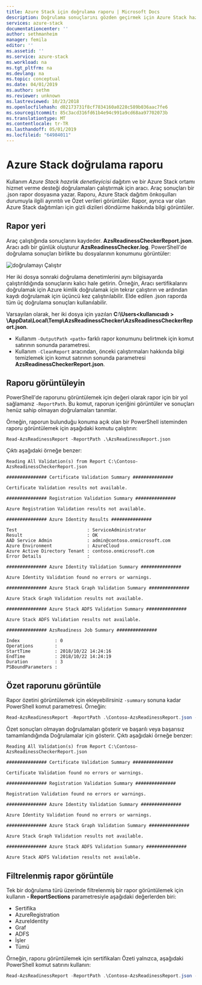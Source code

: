 ```yaml
---
title: Azure Stack için doğrulama raporu | Microsoft Docs
description: Doğrulama sonuçlarını gözden geçirmek için Azure Stack hazırlık denetleyicisi raporu kullanın.
services: azure-stack
documentationcenter: ''
author: sethmanheim
manager: femila
editor: ''
ms.assetid: ''
ms.service: azure-stack
ms.workload: na
ms.tgt_pltfrm: na
ms.devlang: na
ms.topic: conceptual
ms.date: 04/01/2019
ms.author: sethm
ms.reviewer: unknown
ms.lastreviewed: 10/23/2018
ms.openlocfilehash: d02173731f8cf7834160a0228c589b036aac7fe6
ms.sourcegitcommit: 85c3acd316fd61b4e94c991a9cd68aa97702073b
ms.translationtype: MT
ms.contentlocale: tr-TR
ms.lasthandoff: 05/01/2019
ms.locfileid: "64984011"
---
```

# <a name="azure-stack-validation-report"></a>Azure Stack doğrulama raporu

Kullanım *Azure Stack hazırlık denetleyicisi* dağıtım ve bir Azure Stack ortamı hizmet verme desteği doğrulamaları çalıştırmak için aracı. Araç sonuçları bir .json rapor dosyasına yazar. Raporu, Azure Stack dağıtım önkoşulları durumuyla ilgili ayrıntılı ve Özet verileri görüntüler. Rapor, ayrıca var olan Azure Stack dağıtımları için gizli dizileri döndürme hakkında bilgi görüntüler.  

## <a name="where-to-find-the-report"></a>Rapor yeri

Araç çalıştığında sonuçlarını kaydeder. **AzsReadinessCheckerReport.json**. Aracı adlı bir günlük oluşturur **AzsReadinessChecker.log**. PowerShell'de doğrulama sonuçları birlikte bu dosyalarının konumunu görüntüler:

![doğrulamayı Çalıştır](./media/azure-stack-validation-report/validation.png)

Her iki dosya sonraki doğrulama denetimlerini aynı bilgisayarda çalıştırıldığında sonuçlarını kalıcı hale getirin. Örneğin, Aracı sertifikalarını doğrulamak için Azure kimlik doğrulamak için tekrar çalıştırın ve ardından kaydı doğrulamak için üçüncü kez çalıştırılabilir. Elde edilen .json raporda tüm üç doğrulama sonuçları kullanılabilir.  

Varsayılan olarak, her iki dosya için yazılan **C:\Users\<kullanıcıadı > \AppData\Local\Temp\AzsReadinessChecker\AzsReadinessCheckerReport.json**.  

- Kullanım `-OutputPath <path>` farklı rapor konumunu belirtmek için komut satırının sonunda parametresi.
- Kullanım `-CleanReport` aracından, önceki çalıştırmaları hakkında bilgi temizlemek için komut satırının sonunda parametresi **AzsReadinessCheckerReport.json**.

## <a name="view-the-report"></a>Raporu görüntüleyin

PowerShell'de raporunu görüntülemek için değeri olarak rapor için bir yol sağlamanız `-ReportPath`. Bu komut, raporun içeriğini görüntüler ve sonuçları henüz sahip olmayan doğrulamaları tanımlar.

Örneğin, raporun bulunduğu konuma açık olan bir PowerShell isteminden raporu görüntülemek için aşağıdaki komutu çalıştırın:

```shell
Read-AzsReadinessReport -ReportPath .\AzsReadinessReport.json
```

Çıktı aşağıdaki örneğe benzer:

```shell
Reading All Validation(s) from Report C:\Contoso-AzsReadinessCheckerReport.json

############### Certificate Validation Summary ###############

Certificate Validation results not available.

############### Registration Validation Summary ###############

Azure Registration Validation results not available.

############### Azure Identity Results ###############

Test                          : ServiceAdministrator
Result                        : OK
AAD Service Admin             : admin@contoso.onmicrosoft.com
Azure Environment             : AzureCloud
Azure Active Directory Tenant : contoso.onmicrosoft.com
Error Details                 : 

############### Azure Identity Validation Summary ###############

Azure Identity Validation found no errors or warnings.

############### Azure Stack Graph Validation Summary ###############

Azure Stack Graph Validation results not available.

############### Azure Stack ADFS Validation Summary ###############

Azure Stack ADFS Validation results not available.

############### AzsReadiness Job Summary ###############

Index             : 0
Operations        : 
StartTime         : 2018/10/22 14:24:16
EndTime           : 2018/10/22 14:24:19
Duration          : 3
PSBoundParameters :
```

## <a name="view-the-report-summary"></a>Özet raporunu görüntüle

Rapor özetini görüntülemek için ekleyebilirsiniz `-summary` sonuna kadar PowerShell komut parametresi. Örneğin:

```powershell
Read-AzsReadinessReport -ReportPath .\Contoso-AzsReadinessReport.json -summary
```

Özet sonuçları olmayan doğrulamaları gösterir ve başarılı veya başarısız tamamlandığında Doğrulamalar için gösterir. Çıktı aşağıdaki örneğe benzer:

```shell
Reading All Validation(s) from Report C:\Contoso-AzsReadinessCheckerReport.json

############### Certificate Validation Summary ###############

Certificate Validation found no errors or warnings.

############### Registration Validation Summary ###############

Registration Validation found no errors or warnings.

############### Azure Identity Validation Summary ###############

Azure Identity Validation found no errors or warnings.

############### Azure Stack Graph Validation Summary ###############

Azure Stack Graph Validation results not available.

############### Azure Stack ADFS Validation Summary ###############

Azure Stack ADFS Validation results not available.
```

## <a name="view-a-filtered-report"></a>Filtrelenmiş rapor görüntüle

Tek bir doğrulama türü üzerinde filtrelenmiş bir rapor görüntülemek için kullanın **- ReportSections** parametresiyle aşağıdaki değerlerden biri:

- Sertifika
- AzureRegistration
- AzureIdentity
- Graf
- ADFS
- İşler
- Tümü  

Örneğin, raporu görüntülemek için sertifikaları Özeti yalnızca, aşağıdaki PowerShell komut satırını kullanın:

```powershell
Read-AzsReadinessReport -ReportPath .\Contoso-AzsReadinessReport.json -ReportSections Certificate - Summary
```
